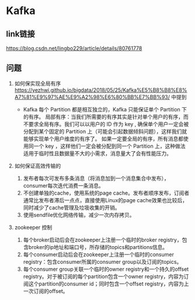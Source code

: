 # Kafka

## link链接
https://blog.csdn.net/lingbo229/article/details/80761778
## 问题

1. 如何保实现全局有序
    https://yezhwi.github.io/bigdata/2018/05/25/Kafka%E5%B8%B8%E8%A7%81%E9%97%AE%E9%A2%98%E6%80%BB%E7%BB%93/ 中提到

   * Kafka 每个 Partition 都是相互独立的，Kafka 只能保证单个 Partition 下的有序。
    局部有序：当我们所需要的有序其实是针对单个用户的有序，而不要求全局有序。我们可以以用户的 ID 作为 key , 确保单个用户一定会被分配到某个固定的 Partition 上（可能会引起数据倾斜问题），这样我们就能够实现单个用户维度的有序了。
    如果一定要全局的有序，所有消息都使用同一个 key ，这样他们一定会被分配到同一个 Partition 上，这种做法适用于临时性且数据量不大的小需求，消息量大了会有性能压力。


2. 如何保证高效传输的

    1.  发布者每次可发布多条消息（将消息加到一个消息集合中发布）， consumer每次迭代消费一条消息。
    2.  不创建单独的cache，使用系统的page cache。发布者顺序发布，订阅者通常比发布者滞后一点点，直接使用Linux的page cache效果也比较后，同时减少了cache管理及垃圾收集的开销。
    3.  使用sendfile优化网络传输，减少一次内存拷贝。

3. zookeeper 控制

   1. 每个broker启动后会在zookeeper上注册一个临时的broker registry，包含broker的ip地址和端口号，所存储的topics和partitions信息。
   2. 每个consumer启动后会在zookeeper上注册一个临时的consumer registry：包含consumer所属的consumer group以及订阅的topics。
   3. 每个consumer group关联一个临时的owner registry和一个持久的offset registry。对于被订阅的每个partition包含一个owner registry，内容为订阅这个partition的consumer id；同时包含一个offset registry，内容为上一次订阅的offset。
